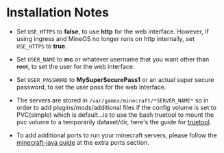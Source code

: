 # Installation Notes

- Set `USE_HTTPS` to **false**, to use **http** for the web interface. However, if using ingress and MineOS no longer runs on http internally, set `USE_HTTPS` to **true**.

- Set `USER_NAME` to **mc** or whatever username that you want other than ~~root~~, to set the user for the web interface.

- Set `USER_PASSWORD` to **MySuperSecurePass1** or an actual super secure password, to set the user pass for the web interface.

- The servers are stored in `/var/games/minecraft/*SERVER_NAME*` so in order to add plugins/mods/additional files if the config volume is set to PVC(simple) which is default...is to use the bash truetool to mount the pvc volume to a temporarily dataset/dir, here's the guide for [truetool](https://truecharts.org/docs/manual/SCALE%20Apps/Quick-Start%20Guides/pvc-access).

- To add additional ports to run your minecraft servers, please follow the [minecraft-java guide](https://truecharts.org/docs/charts/stable/minecraft-java/community-guide#pluginsmods-that-need-additional-ports) at the extra ports section.
